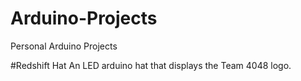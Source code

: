# Arduino-Projects
Personal Arduino Projects

#Redshift Hat
An LED arduino hat that displays the Team 4048 logo.
